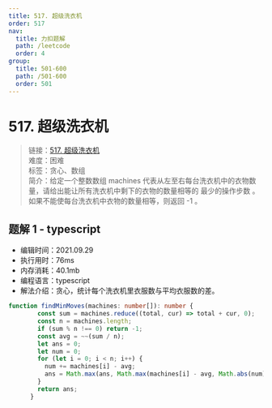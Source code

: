 ```yaml
---
title: 517. 超级洗衣机
order: 517
nav:
  title: 力扣题解
  path: /leetcode
  order: 4
group:
  title: 501-600
  path: /501-600
  order: 501
---
```


# 517. 超级洗衣机
    
> 链接：[517. 超级洗衣机](https://leetcode-cn.com/problems/super-washing-machines/)  
> 难度：困难  
> 标签：贪心、数组  
> 简介：给定一个整数数组 machines 代表从左至右每台洗衣机中的衣物数量，请给出能让所有洗衣机中剩下的衣物的数量相等的 最少的操作步数 。如果不能使每台洗衣机中衣物的数量相等，则返回 -1 。
      
## 题解 1 - typescript
- 编辑时间：2021.09.29
- 执行用时：76ms
- 内存消耗：40.1mb
- 编程语言：typescript
- 解法介绍：贪心，统计每个洗衣机里衣服数与平均衣服数的差。
```typescript
function findMinMoves(machines: number[]): number {
        const sum = machines.reduce((total, cur) => total + cur, 0);
        const n = machines.length;
        if (sum % n !== 0) return -1;
        const avg = ~~(sum / n);
        let ans = 0;
        let num = 0;
        for (let i = 0; i < n; i++) {
          num += machines[i] - avg;
          ans = Math.max(ans, Math.max(machines[i] - avg, Math.abs(num)));
        }
        return ans;
      }
```

      